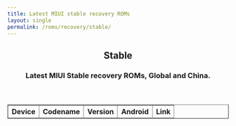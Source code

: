 ```yaml
---
title: Latest MIUI stable recovery ROMs
layout: single
permalink: /roms/recovery/stable/
---
```


<header>
	<h2 style="text-align: center">Stable</h2>
	<h3 style="text-align: center">Latest MIUI Stable recovery ROMs, Global and China.</h3>
</header>
<div class="stable_recovery">
	<script>
		$(function() {
		var sr_devices = [];
		$.getJSON('https://raw.githubusercontent.com/XiaomiFirmwareUpdater/miui-updates-tracker/master/stable_recovery/stable_recovery.json', function(data) {
		   $.each(data, function(i, sf) {
			  var sf_tblRow = "<tr>" + "<td style=\"text-align: left\">" + sf.device + "</td>" + "<td style=\"text-align: left\">" + sf.codename + "</td>" +
			   "<td style=\"text-align: left\">" + sf.version + "</td>" + "<td style=\"text-align: left\">" + sf.android + "</td>" + "<td style=\"text-align: left\">" + "<a href=" + sf.download + ">Download</a>" + "</td>" + "</tr>"
			   $(sf_tblRow).appendTo("#stable_recovery tbody");
		 });
		});
		});
	</script>
	<table id="stable_recovery" border="1">
		<thead>
			<th style="text-align: center">Device</th>
			<th style="text-align: center">Codename</th>
			<th style="text-align: center">Version</th>
			<th style="text-align: center">Android</th>
			<th style="text-align: center">Link</th>
		</thead>
		<tbody>
		</tbody>
	</table>
</div>
